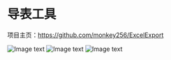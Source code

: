 导表工具
======================

项目主页：https://github.com/monkey256/ExcelExport

![Image text](https://github.com/monkey256/ExcelExport/blob/master/doc/image1.png)
![Image text](https://github.com/monkey256/ExcelExport/blob/master/doc/image2.png)
![Image text](https://github.com/monkey256/ExcelExport/blob/master/doc/image3.png)

